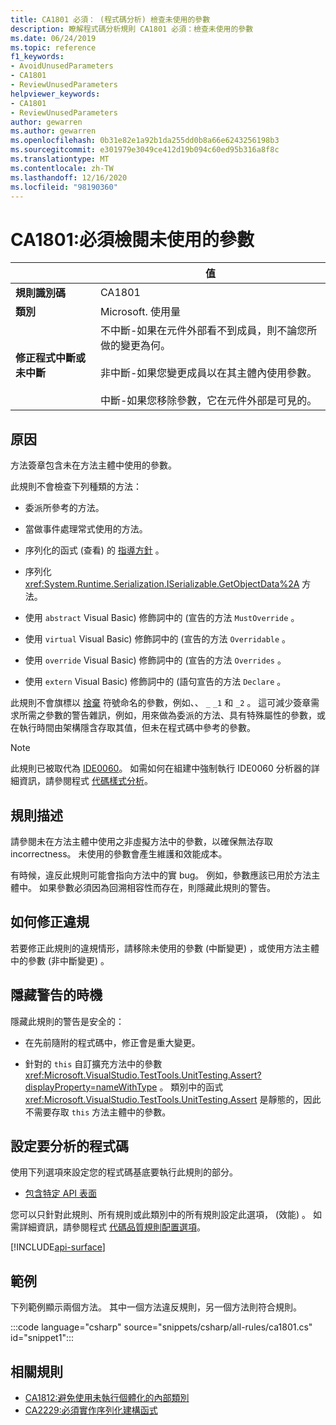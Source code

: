 ```yaml
---
title: CA1801 必須： (程式碼分析) 檢查未使用的參數
description: 瞭解程式碼分析規則 CA1801 必須：檢查未使用的參數
ms.date: 06/24/2019
ms.topic: reference
f1_keywords:
- AvoidUnusedParameters
- CA1801
- ReviewUnusedParameters
helpviewer_keywords:
- CA1801
- ReviewUnusedParameters
author: gewarren
ms.author: gewarren
ms.openlocfilehash: 0b31e82e1a92b1da255dd0b8a66e6243256198b3
ms.sourcegitcommit: e301979e3049ce412d19b094c60ed95b316a8f8c
ms.translationtype: MT
ms.contentlocale: zh-TW
ms.lasthandoff: 12/16/2020
ms.locfileid: "98190360"
---
```

# <a name="ca1801-review-unused-parameters"></a>CA1801:必須檢閱未使用的參數

| | 值 |
|-|-|
| **規則識別碼** |CA1801|
| **類別** |Microsoft. 使用量|
| **修正程式中斷或未中斷** |不中斷-如果在元件外部看不到成員，則不論您所做的變更為何。<br/><br/>非中斷-如果您變更成員以在其主體內使用參數。<br/><br/>中斷-如果您移除參數，它在元件外部是可見的。|

## <a name="cause"></a>原因

方法簽章包含未在方法主體中使用的參數。

此規則不會檢查下列種類的方法：

- 委派所參考的方法。

- 當做事件處理常式使用的方法。

- 序列化的函式 (查看) 的 [指導方針](../../../standard/serialization/serialization-guidelines.md#runtime-serialization) 。

- 序列化 <xref:System.Runtime.Serialization.ISerializable.GetObjectData%2A> 方法。

- 使用 `abstract` Visual Basic) 修飾詞中的 (宣告的方法 `MustOverride` 。

- 使用 `virtual` Visual Basic) 修飾詞中的 (宣告的方法 `Overridable` 。

- 使用 `override` Visual Basic) 修飾詞中的 (宣告的方法 `Overrides` 。

- 使用 `extern` Visual Basic) 修飾詞中的 (語句宣告的方法 `Declare` 。

此規則不會旗標以 [捨棄](../../../csharp/discards.md) 符號命名的參數，例如、、 `_` `_1` 和 `_2` 。 這可減少簽章需求所需之參數的警告雜訊，例如，用來做為委派的方法、具有特殊屬性的參數，或在執行時間由架構隱含存取其值，但未在程式碼中參考的參數。

> [!NOTE]
> 此規則已被取代為 [IDE0060](../style-rules/ide0060.md)。 如需如何在組建中強制執行 IDE0060 分析器的詳細資訊，請參閱程式 [代碼樣式分析](../overview.md#code-style-analysis)。

## <a name="rule-description"></a>規則描述

請參閱未在方法主體中使用之非虛擬方法中的參數，以確保無法存取 incorrectness。 未使用的參數會產生維護和效能成本。

有時候，違反此規則可能會指向方法中的實 bug。 例如，參數應該已用於方法主體中。 如果參數必須因為回溯相容性而存在，則隱藏此規則的警告。

## <a name="how-to-fix-violations"></a>如何修正違規

若要修正此規則的違規情形，請移除未使用的參數 (中斷變更) ，或使用方法主體中的參數 (非中斷變更) 。

## <a name="when-to-suppress-warnings"></a>隱藏警告的時機

隱藏此規則的警告是安全的：

- 在先前隨附的程式碼中，修正會是重大變更。

- 針對的 `this` 自訂擴充方法中的參數 <xref:Microsoft.VisualStudio.TestTools.UnitTesting.Assert?displayProperty=nameWithType> 。 類別中的函式 <xref:Microsoft.VisualStudio.TestTools.UnitTesting.Assert> 是靜態的，因此不需要存取 `this` 方法主體中的參數。

## <a name="configure-code-to-analyze"></a>設定要分析的程式碼

使用下列選項來設定您的程式碼基底要執行此規則的部分。

- [包含特定 API 表面](#include-specific-api-surfaces)

您可以只針對此規則、所有規則或此類別中的所有規則設定此選項， (效能) 。 如需詳細資訊，請參閱程式 [代碼品質規則配置選項](../code-quality-rule-options.md)。

[!INCLUDE[api-surface](~/includes/code-analysis/api-surface.md)]

## <a name="example"></a>範例

下列範例顯示兩個方法。 其中一個方法違反規則，另一個方法則符合規則。

:::code language="csharp" source="snippets/csharp/all-rules/ca1801.cs" id="snippet1":::

## <a name="related-rules"></a>相關規則

- [CA1812:避免使用未執行個體化的內部類別](ca1812.md)
- [CA2229:必須實作序列化建構函式](ca2229.md)
